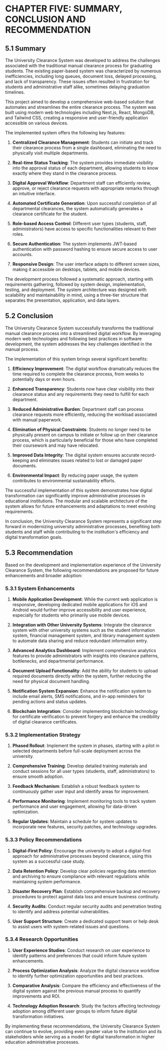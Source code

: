 # CHAPTER FIVE: SUMMARY, CONCLUSION AND RECOMMENDATION

## 5.1 Summary

The University Clearance System was developed to address the challenges associated with the traditional manual clearance process for graduating students. The existing paper-based system was characterized by numerous inefficiencies, including long queues, document loss, delayed processing, and lack of transparency. These issues often resulted in frustration for students and administrative staff alike, sometimes delaying graduation timelines.

This project aimed to develop a comprehensive web-based solution that automates and streamlines the entire clearance process. The system was built using modern web technologies including Next.js, React, MongoDB, and Tailwind CSS, creating a responsive and user-friendly application accessible on various devices.

The implemented system offers the following key features:

1. **Centralized Clearance Management**: Students can initiate and track their clearance process from a single dashboard, eliminating the need to physically visit multiple departments.

2. **Real-time Status Tracking**: The system provides immediate visibility into the approval status of each department, allowing students to know exactly where they stand in the clearance process.

3. **Digital Approval Workflow**: Department staff can efficiently review, approve, or reject clearance requests with appropriate remarks through an intuitive interface.

4. **Automated Certificate Generation**: Upon successful completion of all departmental clearances, the system automatically generates a clearance certificate for the student.

5. **Role-based Access Control**: Different user types (students, staff, administrators) have access to specific functionalities relevant to their roles.

6. **Secure Authentication**: The system implements JWT-based authentication with password hashing to ensure secure access to user accounts.

7. **Responsive Design**: The user interface adapts to different screen sizes, making it accessible on desktops, tablets, and mobile devices.

The development process followed a systematic approach, starting with requirements gathering, followed by system design, implementation, testing, and deployment. The system architecture was designed with scalability and maintainability in mind, using a three-tier structure that separates the presentation, application, and data layers.

## 5.2 Conclusion

The University Clearance System successfully transforms the traditional manual clearance process into a streamlined digital workflow. By leveraging modern web technologies and following best practices in software development, the system addresses the key challenges identified in the manual process.

The implementation of this system brings several significant benefits:

1. **Efficiency Improvement**: The digital workflow dramatically reduces the time required to complete the clearance process, from weeks to potentially days or even hours.

2. **Enhanced Transparency**: Students now have clear visibility into their clearance status and any requirements they need to fulfill for each department.

3. **Reduced Administrative Burden**: Department staff can process clearance requests more efficiently, reducing the workload associated with manual paperwork.

4. **Elimination of Physical Constraints**: Students no longer need to be physically present on campus to initiate or follow up on their clearance process, which is particularly beneficial for those who have completed their coursework and may have relocated.

5. **Improved Data Integrity**: The digital system ensures accurate record-keeping and eliminates issues related to lost or damaged paper documents.

6. **Environmental Impact**: By reducing paper usage, the system contributes to environmental sustainability efforts.

The successful implementation of this system demonstrates how digital transformation can significantly improve administrative processes in educational institutions. The modular and scalable architecture of the system allows for future enhancements and adaptations to meet evolving requirements.

In conclusion, the University Clearance System represents a significant step forward in modernizing university administrative processes, benefiting both students and staff while contributing to the institution's efficiency and digital transformation goals.

## 5.3 Recommendation

Based on the development and implementation experience of the University Clearance System, the following recommendations are proposed for future enhancements and broader adoption:

### 5.3.1 System Enhancements

1. **Mobile Application Development**: While the current web application is responsive, developing dedicated mobile applications for iOS and Android would further improve accessibility and user experience, especially for students who primarily use mobile devices.

2. **Integration with Other University Systems**: Integrate the clearance system with other university systems such as the student information system, financial management system, and library management system to automate data sharing and reduce redundant information entry.

3. **Advanced Analytics Dashboard**: Implement comprehensive analytics features to provide administrators with insights into clearance patterns, bottlenecks, and departmental performance.

4. **Document Upload Functionality**: Add the ability for students to upload required documents directly within the system, further reducing the need for physical document handling.

5. **Notification System Expansion**: Enhance the notification system to include email alerts, SMS notifications, and in-app reminders for pending actions and status updates.

6. **Blockchain Integration**: Consider implementing blockchain technology for certificate verification to prevent forgery and enhance the credibility of digital clearance certificates.

### 5.3.2 Implementation Strategy

1. **Phased Rollout**: Implement the system in phases, starting with a pilot in selected departments before full-scale deployment across the university.

2. **Comprehensive Training**: Develop detailed training materials and conduct sessions for all user types (students, staff, administrators) to ensure smooth adoption.

3. **Feedback Mechanism**: Establish a robust feedback system to continuously gather user input and identify areas for improvement.

4. **Performance Monitoring**: Implement monitoring tools to track system performance and user engagement, allowing for data-driven optimization.

5. **Regular Updates**: Maintain a schedule for system updates to incorporate new features, security patches, and technology upgrades.

### 5.3.3 Policy Recommendations

1. **Digital-First Policy**: Encourage the university to adopt a digital-first approach for administrative processes beyond clearance, using this system as a successful case study.

2. **Data Retention Policy**: Develop clear policies regarding data retention and archiving to ensure compliance with relevant regulations while maintaining system performance.

3. **Disaster Recovery Plan**: Establish comprehensive backup and recovery procedures to protect against data loss and ensure business continuity.

4. **Security Audits**: Conduct regular security audits and penetration testing to identify and address potential vulnerabilities.

5. **User Support Structure**: Create a dedicated support team or help desk to assist users with system-related issues and questions.

### 5.3.4 Research Opportunities

1. **User Experience Studies**: Conduct research on user experience to identify patterns and preferences that could inform future system enhancements.

2. **Process Optimization Analysis**: Analyze the digital clearance workflow to identify further optimization opportunities and best practices.

3. **Comparative Analysis**: Compare the efficiency and effectiveness of the digital system against the previous manual process to quantify improvements and ROI.

4. **Technology Adoption Research**: Study the factors affecting technology adoption among different user groups to inform future digital transformation initiatives.

By implementing these recommendations, the University Clearance System can continue to evolve, providing even greater value to the institution and its stakeholders while serving as a model for digital transformation in higher education administrative processes.
